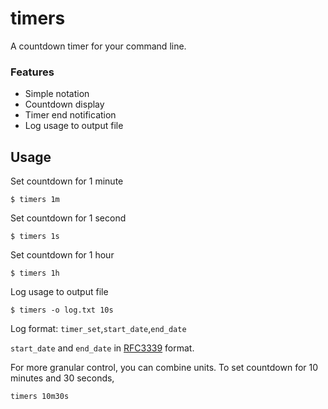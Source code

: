 # timers

A countdown timer for your command line.

### Features
- Simple notation
- Countdown display
- Timer end notification
- Log usage to output file

## Usage

Set countdown for 1 minute
```
$ timers 1m
```

Set countdown for 1 second
```
$ timers 1s
```

Set countdown for 1 hour
```
$ timers 1h
```

Log usage to output file
```
$ timers -o log.txt 10s
```
Log format: `timer_set`,`start_date`,`end_date`

`start_date` and `end_date` in [RFC3339](https://www.rfc-editor.org/rfc/rfc3339) format.

For more granular control, you can combine units. To set countdown for 10 minutes and 30 seconds,
```
timers 10m30s
```
